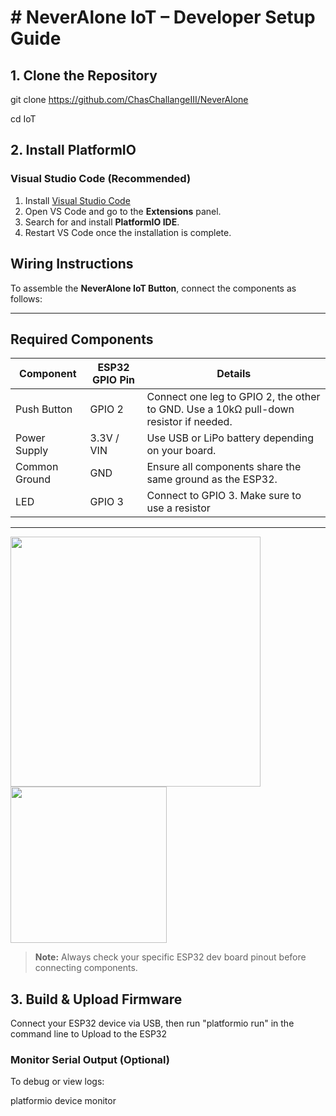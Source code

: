 #  # NeverAlone IoT – Developer Setup Guide

## 1. Clone the Repository

git clone https://github.com/ChasChallangeIII/NeverAlone

cd IoT

## 2. Install PlatformIO

### Visual Studio Code (Recommended)

1. Install [Visual Studio Code](https://code.visualstudio.com/)
2. Open VS Code and go to the **Extensions** panel.
3. Search for and install **PlatformIO IDE**.
4. Restart VS Code once the installation is complete.

## Wiring Instructions

To assemble the **NeverAlone IoT Button**, connect the components as follows:

---

## Required Components

| Component       | ESP32 GPIO Pin | Details                                                                 |
|----------------|----------------|-------------------------------------------------------------------------|
| Push Button     | GPIO 2         | Connect one leg to GPIO 2, the other to GND. Use a 10kΩ pull-down resistor if needed. |
| Power Supply    | 3.3V / VIN     | Use USB or LiPo battery depending on your board.                       |
| Common Ground   | GND            | Ensure all components share the same ground as the ESP32.              |
| LED             | GPIO 3         | Connect to GPIO 3. Make sure to use a resistor                         |        
---

<img src="https://github.com/user-attachments/assets/318ed66f-1fde-4682-9eca-87f3ef29200e" width="400" /> <img src="./IoTButton.jpg" width="250"/>
> **Note:** Always check your specific ESP32 dev board pinout before connecting components.

## 3. Build & Upload Firmware
Connect your ESP32 device via USB, then run "platformio run" in the command line to Upload to the ESP32


### Monitor Serial Output (Optional)
To debug or view logs:

platformio device monitor
